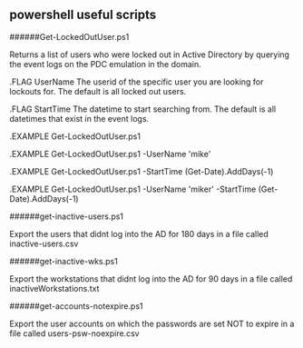 ## powershell useful scripts

######Get-LockedOutUser.ps1 

Returns a list of users who were locked out in Active Directory
by querying the event logs on the PDC emulation in the domain.
 
.FLAG UserName
    The userid of the specific user you are looking for lockouts for. The default is all locked out users.
 
.FLAG StartTime
    The datetime to start searching from. The default is all datetimes that exist in the event logs.
 
.EXAMPLE
    Get-LockedOutUser.ps1
 
.EXAMPLE
    Get-LockedOutUser.ps1 -UserName 'mike'
 
.EXAMPLE
    Get-LockedOutUser.ps1 -StartTime (Get-Date).AddDays(-1)
 
.EXAMPLE
    Get-LockedOutUser.ps1 -UserName 'miker' -StartTime (Get-Date).AddDays(-1)
    
    
######get-inactive-users.ps1

Export the users that didnt log into the AD for 180 days in a file called inactive-users.csv 

######get-inactive-wks.ps1

Export the workstations that didnt log into the AD for 90 days in a file called inactiveWorkstations.txt 

######get-accounts-notexpire.ps1

Export the user accounts on which the passwords are set NOT to expire in a file called users-psw-noexpire.csv
